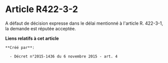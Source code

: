# Article R422-3-2

A défaut de décision expresse dans le délai mentionné à l'article R. 422-3-1, la demande est réputée acceptée.

**Liens relatifs à cet article**

	**Créé par**:

	  - Décret n°2015-1436 du 6 novembre 2015 - art. 4
